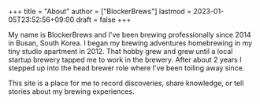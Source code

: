 +++
title = "About"
author = ["BlockerBrews"]
lastmod = 2023-01-05T23:52:56+09:00
draft = false
+++

My name is BlockerBrews and I've been brewing professionally since 2014 in Busan, South Korea. I began my brewing adventures homebrewing in my tiny studio apartment in 2012. That hobby grew and grew until a local startup brewery tapped me to work in the brewery. After about 2 years I stepped up into the head brewer role where I've been toiling away since.

This site is a place for me to record discoveries, share knowledge, or tell stories about my brewing experiences.
